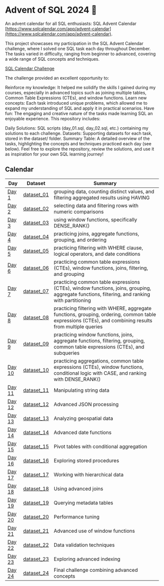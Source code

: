 # Advent of SQL 2024 🎄

An advent calendar for all SQL enthusiasts: SQL Advent Calendar [https://www.sqlcalendar.com/app/advent-calendar](https://www.sqlcalendar.com/app/advent-calendar).

This project showcases my participation in the SQL Advent Calendar challenge, where I solved one SQL task each day throughout December. The tasks varied in difficulty, ranging from beginner to advanced, covering a wide range of SQL concepts and techniques.

[SQL Calendar Challenge](https://github.com/AnnaSzczypka/December-of-SQL/blob/main/pictures/SQL%20Calendar.png)

The challenge provided an excellent opportunity to:

Reinforce my knowledge: It helped me solidify the skills I gained during my courses, especially in advanced topics such as joining multiple tables, Common Table Expressions (CTEs), and window functions.
Learn new concepts: Each task introduced unique problems, which allowed me to expand my understanding of SQL and apply it in practical scenarios.
Have fun: The engaging and creative nature of the tasks made learning SQL an enjoyable experience.
This repository includes:

Daily Solutions: SQL scripts (day_01.sql, day_02.sql, etc.) containing my solutions to each challenge.
Datasets: Supporting datasets for each task, stored in the dataset/ folder.
Summary Table: A detailed overview of the tasks, highlighting the concepts and techniques practiced each day (see below).
Feel free to explore the repository, review the solutions, and use it as inspiration for your own SQL learning journey!

## Calendar

| Day   | Dataset                                      | Summary                                                     | 
|-------|----------------------------------------------|-------------------------------------------------------------|
| [Day 1](day_01.sql)  | [dataset_01](dateset/day_01_dataset.sql)  | grouping data, counting distinct values, and filtering aggregated results using HAVING     |
| [Day 2](day_02.sql)  | [dataset_02](dateset/day_02_dataset.sql)  | selecting data and filtering rows with numeric comparisons| 
| [Day 3](day_03.sql)  | [dataset_03](dateset/day_03_dataset.sql)  | using window functions, specifically DENSE_RANK()             | 
| [Day 4](day_04.sql)  | [dataset_04](dateset/day_04_dataset.sql)  | practicing joins, aggregate functions, grouping, and ordering                    | 
| [Day 5](day_05.sql)  | [dataset_05](dateset/day_05_dataset.sql)  | practicing filtering with WHERE clause, logical operators, and date conditions     | 
| [Day 6](day_06.sql)  | [dataset_06](dateset/day_06_dataset.sql)  | practicing common table expressions (CTEs), window functions, joins, filtering, and grouping                         | 
| [Day 7](day_07.sql)  | [dataset_07](dateset/day_07_dataset.sql)  | practicing common table expressions (CTEs), window functions, joins, grouping, aggregate functions, filtering, and ranking with partitioning                            |
| [Day 8](day_08.sql)  | [dataset_08](dateset/day_08_dataset.sql)  | practicing filtering with WHERE, aggregate functions, grouping, ordering, common table expressions (CTEs), and combining results from multiple queries             |
| [Day 9](day_09.sql)  | [dataset_09](dateset/day_09_dataset.sql)  |practicing window functions, joins, aggregate functions, filtering, grouping, common table expressions (CTEs), and subqueries                            | 
| [Day 10](day_10.sql) | [dataset_10](dateset/day_10_dataset.sql) | practicing aggregations, common table expressions (CTEs), window functions, conditional logic with CASE, and ranking with DENSE_RANK()                              |
| [Day 11](day_11.sql) | [dataset_11](dateset/day_11_dataset.sql) | Manipulating string data                                   |
| [Day 12](day_12.sql) | [dataset_12](dateset/day_12_dataset.sql) | Advanced JSON processing                                   | 
| [Day 13](day_13.sql) | [dataset_13](dateset/day_13_dataset.sql) | Analyzing geospatial data                                 | 
| [Day 14](day_14.sql) | [dataset_14](dateset/day_14_dataset.sql) | Advanced date functions                                   |
| [Day 15](day_15.sql) | [dataset_15](dateset/day_15_dataset.sql) | Pivot tables with conditional aggregation                 |
| [Day 16](day_16.sql) | [dataset_16](dateset/day_16_dataset.sql) | Exploring stored procedures                               | 
| [Day 17](day_17.sql) | [dataset_17](dateset/day_17_dataset.sql) | Working with hierarchical data                           |
| [Day 18](day_18.sql) | [dataset_18](dateset/day_18_dataset.sql) | Using advanced joins                                     | 
| [Day 19](day_19.sql) | [dataset_19](dateset/day_19_dataset.sql) | Querying metadata tables                                 | 
| [Day 20](day_20.sql) | [dataset_20](dateset/day_20_dataset.sql) | Performance tuning                                       |
| [Day 21](day_21.sql) | [dataset_21](dateset/day_21_dataset.sql) | Advanced use of window functions                         |
| [Day 22](day_22_dataset.sql) | [dataset_22](dateset/day_22_dataset.sql) | Data validation techniques                               |
| [Day 23](day_23.sql) | [dataset_23](dateset/day_23_dataset.sql) | Exploring advanced indexing                              |
| [Day 24](day_24.sql) | [dataset_24](dateset/day_24_dataset.sql) | Final challenge combining advanced concepts              | 




